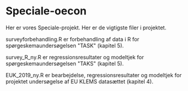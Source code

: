 # Speciale-oecon

Her er vores Speciale-projekt. Her er de vigtigste filer i projektet.

surveyforbehandling.R er forbehandling af data i R for spørgeskemaundersøgelsen "TASK" (kapitel 5). 

survey_R_ny.R er regressionsresultater og modeltjek for spørgeskemaundersøgelsen "TAKS" (kapitel 5). 

EUK_2019_ny.R er bearbejdelse, regressionsresultater og modeltjek for projektet undersøgelse af EU KLEMS datasættet (kapitel 4). 
